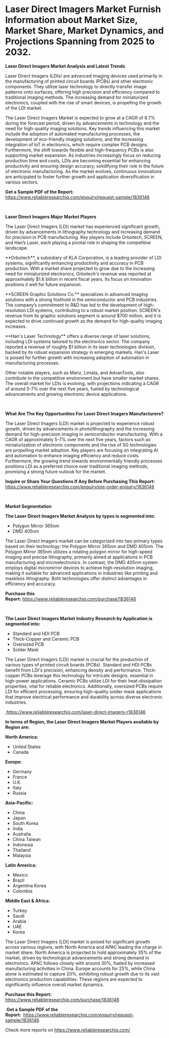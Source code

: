 <p><h1>Laser Direct Imagers Market Furnish Information about Market Size, Market Share, Market Dynamics, and Projections Spanning from 2025 to 2032.</h1></p><p><strong>Laser Direct Imagers Market Analysis and Latest Trends</strong></p>
<p><p>Laser Direct Imagers (LDIs) are advanced imaging devices used primarily in the manufacturing of printed circuit boards (PCBs) and other electronic components. They utilize laser technology to directly transfer image patterns onto surfaces, offering high precision and efficiency compared to traditional imaging methods. The increasing demand for miniaturized electronics, coupled with the rise of smart devices, is propelling the growth of the LDI market.</p><p>The Laser Direct Imagers Market is expected to grow at a CAGR of 8.7% during the forecast period, driven by advancements in technology and the need for high-quality imaging solutions. Key trends influencing this market include the adoption of automated manufacturing processes, the development of eco-friendly imaging solutions, and the increasing integration of IoT in electronics, which require complex PCB designs. Furthermore, the shift towards flexible and high-frequency PCBs is also supporting market expansion. As industries increasingly focus on reducing production time and costs, LDIs are becoming essential for enhancing productivity and ensuring design accuracy, solidifying their role in the future of electronic manufacturing. As the market evolves, continuous innovations are anticipated to foster further growth and application diversification in various sectors.</p></p>
<p><strong>Get a Sample PDF of the Report:&nbsp;</strong> <a href="https://www.reliableresearchiq.com/enquiry/request-sample/1836146?utm_campaign=2265&utm_medium=2&utm_source=Github&utm_content=ia&utm_term=26032025&utm_id=laser-direct-imagers">https://www.reliableresearchiq.com/enquiry/request-sample/1836146</a></p>
<p>&nbsp;</p>
<p><strong>Laser Direct Imagers Major Market Players</strong></p>
<p><p>The Laser Direct Imagers (LDI) market has experienced significant growth, driven by advancements in lithography technology and increasing demand for precision in PCB manufacturing. Key players include Orbotech, SCREEN, and Han’s Laser, each playing a pivotal role in shaping the competitive landscape.</p><p>**Orbotech**, a subsidiary of KLA Corporation, is a leading provider of LDI systems, significantly enhancing productivity and accuracy in PCB production. With a market share projected to grow due to the increasing need for miniaturized electronics, Orbotech's revenue was reported at approximately $1.6 billion in recent fiscal years. Its focus on innovation positions it well for future expansion.</p><p>**SCREEN Graphic Solutions Co.** specializes in advanced imaging solutions with a strong foothold in the semiconductor and PCB industries. The company’s commitment to R&D has led to the development of high-resolution LDI systems, contributing to a robust market position. SCREEN's revenue from its graphic solutions segment is around $700 million, and it is expected to drive continued growth as the demand for high-quality imaging increases.</p><p>**Han's Laser Technology** offers a diverse range of laser solutions, including LDI systems tailored to the electronics sector. The company reported a revenue of roughly $1 billion in its laser technologies division, backed by its robust expansion strategy in emerging markets. Han's Laser is poised for further growth with increasing adoption of automation in manufacturing processes.</p><p>Other notable players, such as Manz, Limata, and AdvanTools, also contribute to the competitive environment but have smaller market shares. The overall market for LDIs is evolving, with projections indicating a CAGR of around 5-7% over the next five years, fueled by technological advancements and growing electronic device applications.</p></p>
<p>&nbsp;</p>
<p><strong>What Are The Key Opportunities For Laser Direct Imagers Manufacturers?</strong></p>
<p><p>The Laser Direct Imagers (LDI) market is projected to experience robust growth, driven by advancements in photolithography and the increasing demand for high-precision imaging in semiconductor manufacturing. With a CAGR of approximately 5-7% over the next five years, factors such as miniaturization of electronic components and the rise of 5G technologies are propelling market adoption. Key players are focusing on integrating AI and automation to enhance imaging efficiency and reduce costs. Furthermore, the growing trend towards environmentally friendly processes positions LDI as a preferred choice over traditional imaging methods, promising a strong future outlook for the market.</p></p>
<p><strong>Inquire or Share Your Questions If Any Before Purchasing This Report:</strong> <a href="https://www.reliableresearchiq.com/enquiry/pre-order-enquiry/1836146?utm_campaign=2265&utm_medium=2&utm_source=Github&utm_content=ia&utm_term=26032025&utm_id=laser-direct-imagers">https://www.reliableresearchiq.com/enquiry/pre-order-enquiry/1836146</a></p>
<p>&nbsp;</p>
<p><strong>Market Segmentation</strong></p>
<p><strong>The Laser Direct Imagers Market Analysis by types is segmented into:</strong></p>
<p><ul><li>Polygon Mirror 365nm</li><li>DMD 405nm</li></ul></p>
<p><p>The Laser Direct Imagers market can be categorized into two primary types based on their technology: the Polygon Mirror 365nm and DMD 405nm. The Polygon Mirror 365nm utilizes a rotating polygon mirror for high-speed imaging and precise lithography, primarily aimed at applications in PCB manufacturing and microelectronics. In contrast, the DMD 405nm system employs digital micromirror devices to achieve high-resolution imaging, making it suitable for advanced applications in industries like printing and maskless lithography. Both technologies offer distinct advantages in efficiency and accuracy.</p></p>
<p><strong>Purchase this Report:&nbsp;</strong><a href="https://www.reliableresearchiq.com/purchase/1836146?utm_campaign=2265&utm_medium=2&utm_source=Github&utm_content=ia&utm_term=26032025&utm_id=laser-direct-imagers">https://www.reliableresearchiq.com/purchase/1836146</a></p>
<p>&nbsp;</p>
<p><strong>The Laser Direct Imagers Market Industry Research by Application is segmented into:</strong></p>
<p><ul><li>Standard and HDI PCB</li><li>Thick-Copper and Ceramic PCB</li><li>Oversized PCB</li><li>Solder Mask</li></ul></p>
<p><p>The Laser Direct Imagers (LDI) market is crucial for the production of various types of printed circuit boards (PCBs). Standard and HDI PCBs benefit from LDI's precision, enhancing density and performance. Thick-copper PCBs leverage this technology for intricate designs, essential in high-power applications. Ceramic PCBs utilize LDI for their heat-dissipation properties, vital for reliable electronics. Additionally, oversized PCBs require LDI for efficient processing, ensuring high-quality solder mask applications that improve electrical performance and durability across diverse electronic industries.</p></p>
<p><a href="https://www.reliableresearchiq.com/laser-direct-imagers-r1836146?utm_campaign=2265&utm_medium=2&utm_source=Github&utm_content=ia&utm_term=26032025&utm_id=laser-direct-imagers">&nbsp;https://www.reliableresearchiq.com/laser-direct-imagers-r1836146</a></p>
<p><strong>In terms of Region, the Laser Direct Imagers Market Players available by Region are:</strong></p>
<p>
    <p> <strong> North America: </strong>
        <ul>
            <li>United States</li>
            <li>Canada</li>
        </ul>
        </p> 
    <p> <strong> Europe: </strong>
        <ul>
            <li>Germany</li>
            <li>France</li>
            <li>U.K.</li>
            <li>Italy</li>
            <li>Russia</li>
        </ul>
        </p> 
    <p> <strong> Asia-Pacific: </strong>
        <ul>
            <li>China</li>
            <li>Japan</li>
            <li>South Korea</li>
            <li>India</li>
            <li>Australia</li>
            <li>China Taiwan</li>
            <li>Indonesia</li>
            <li>Thailand</li>
            <li>Malaysia</li>
        </ul>
        </p> 
    <p> <strong> Latin America: </strong>
        <ul>
            <li>Mexico</li>
            <li>Brazil</li>
            <li>Argentina Korea</li>
            <li>Colombia</li>
        </ul>
        </p> 
    <p> <strong> Middle East & Africa: </strong>
        <ul>
            <li>Turkey</li>
            <li>Saudi</li>
            <li>Arabia</li>
            <li>UAE</li>
            <li>Korea</li>
        </ul>
    </p>
    </p>
<p><p>The Laser Direct Imagers (LDI) market is poised for significant growth across various regions, with North America and APAC leading the charge in market share. North America is projected to hold approximately 35% of the market, driven by technological advancements and strong demand in electronics. APAC follows closely with around 30%, fueled by increased manufacturing activities in China. Europe accounts for 25%, while China alone is estimated to capture 20%, exhibiting robust growth due to its vast electronics production capabilities. These regions are expected to significantly influence overall market dynamics.</p></p>
<p><strong>Purchase this Report: </strong><a href="https://www.reliableresearchiq.com/purchase/1836146?utm_campaign=2265&utm_medium=2&utm_source=Github&utm_content=ia&utm_term=26032025&utm_id=laser-direct-imagers">https://www.reliableresearchiq.com/purchase/1836146</a></p>
<p>&nbsp;<strong>Get a Sample PDF of the Report:&nbsp;&nbsp;</strong><a href="https://www.reliableresearchiq.com/enquiry/request-sample/1836146?utm_campaign=2265&utm_medium=2&utm_source=Github&utm_content=ia&utm_term=26032025&utm_id=laser-direct-imagers">https://www.reliableresearchiq.com/enquiry/request-sample/1836146</a></p>
<p><strong></strong></p>
<p>Check more reports on <a href="https://www.reliableresearchiq.com/?utm_campaign=2265&utm_medium=2&utm_source=Github&utm_content=ia&utm_term=26032025&utm_id=laser-direct-imagers">https://www.reliableresearchiq.com/</a></p>